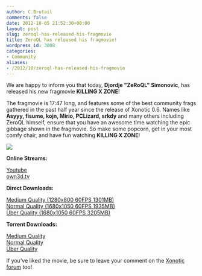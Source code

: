 ```yaml
---
author: C.Brutail
comments: false
date: 2012-10-05 21:52:30+00:00
layout: post
slug: zeroql-has-released-his-fragmovie
title: ZeroQL has released his fragmovie!
wordpress_id: 3008
categories:
- Community
aliases:
- /2012/10/zeroql-has-released-his-fragmovie
---
```


We are happy to inform you that today, **Djordje "ZeRoQL" Simonovic**, has released his new fragmovie **KILLING X ZONE**!

The fragmovie is 17:47 long, and features some of the best community frags gathered in the past half year since the release of Xonotic 0.6. Names like **Asyyy, fisume, kojn, Mirio, PCLizard, srkdy** and many others including ZeroQL himself, ensure that you have an awesome time watching the epic gibbage shown in the fragmovie. So make some popcorn, get in your most comfy chair, and have fun watching **KILLING X ZONE**!

![](/m/uploads/2012/10/killing_x_zone_logo.png)

**Online Streams:**

[Youtube](http://www.youtube.com/watch?v=mPt5O9Rs1Gw)  
[own3d.tv](http://www.own3d.tv/un10v3d/watch/829348)  

**Direct Downloads:**

[Medium Quality (1280x800 60FPS 1301MB)](http://router.download.maverickservers.com/?file=/Killing-X-zone.%281280x800.60FPS%29-Medium.Quality.mp4)  
[Normal Quality (1680x1050 60FPS 1935MB)](http://router.download.maverickservers.com/?file=/Killing-X-zone.%281680x1050.60FPS%29-High.Quality.mp4)  
[Über Quality (1680x1050 60FPS 3205MB)](http://router.download.maverickservers.com/?file=/Killing-X-zone.%281680x1050.60FPS%29-Uber.Quality.mp4)  

**Torrent Downloads:**

[Medium Quality](http://burnbit.com/torrent/222990/Killing_X_zone_1280x800_60FPS_Medium_Quality_mp4)  
[Normal Quality](http://burnbit.com/torrent/222989/Killing_X_zone_1680x1050_60FPS_High_Quality_mp4)  
[Über Quality](http://burnbit.com/torrent/222988/Killing_X_zone_1680x1050_60FPS_Uber_Quality_mp4)  

If you've liked the movie, be sure to leave your comment on the [Xonotic forum](http://forums.xonotic.org/showthread.php?tid=3550) too!
